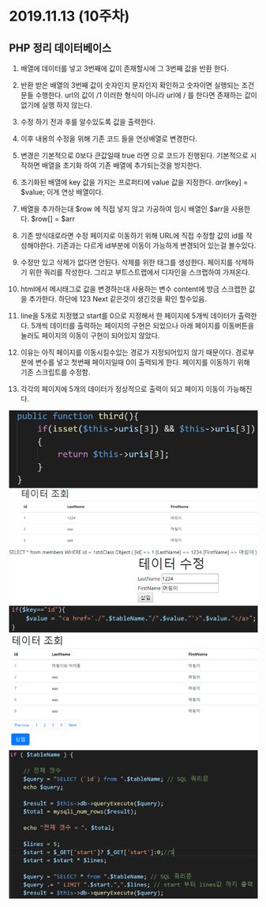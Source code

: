 # 2019.11.13 (10주차)

## PHP 정리 데이터베이스

1. 배열에 데이터를 넣고 3번째에 값이 존재할시에 그 3번째 값을 반환 한다.

2. 반환 받은 배열의 3번째 값이 숫자인지 문자인지 확인하고 숫자이면 실행되는 조건문들 수행한다. url의 값이 /1 이러한 형식이 아니라 url에 / 를 한다면 존재하는 값이 없기에 실행 하지 않는다.

3. 수정 하기 전과 후를 알수있도록 값을 출력한다.

4. 이후 내용의 수정을 위해 기존 코드 들을 연상배열로 변경한다.

5. 변경은 기본적으로 0보다 큰값일때 true 라면 으로 코드가 진행된다. 기본적으로 시작하면 배열을 초기화 하여 기존 배열에 추가되는것을 방지한다.

6. 초기화된 배열에 key 값을 가지는 프로퍼티에 value 값을 지정한다. $arr[$key] = $value; 이게 연상 배열이다.

7. 배열을 추가하는대 $row 에 직접 넣지 않고 가공하여 임시 배열인 $arr을 사용한다. $row[] = $arr

8. 기존 방식대로라면 수정 페이지로 이동하기 위해 URL에 직접 수정할 값의 id를 작성해야한다. 기존과는 다르게 id부분에 이동이 가능하게 변경되어 있는걸 볼수있다.

9. 수정만 있고 삭제가 없다면 안된다. 삭제를 위한 태그를 생성한다. 페이지를 삭제하기 위한 쿼리를 작성한다. 그리고 부트스트랩에서 디자인을 스크랩하여 가져온다.

10. html에서 메시태그로 값을 변경하는대 사용하는 변수 content에 방금 스크랩한 값을 추가한다. 하단에 123 Next 같은것이 생긴것을 확인 할수있음.

11. line을 5개로 지정했고 start를 0으로 지정해서 한 페이지에 5개씩 데이터가 출력한다. 5개씩 데이터를 출력하는 페이지의 구현은 되었으나 아래 페이지를 이동버튼을 눌러도 페이지의 이동이 구현이 되어있지 않았다.

12. 이유는 아직 페이지를 이동시킬수있는 경로가 지정되어있지 않기 때문이다. 경로부분에 변수를 넣고 첫번째 페이지일때 0이 출력되게 한다. 페이지를 이동하기 위해 기존 스크립트를 수정함.

13. 각각의 페이지에 5개의 데이터가 정상적으로 출력이 되고 페이지 이동이 가능해진다.

![1](./img/1.png)
![2](./img/2.png)
![3](./img/3.png)
![4](./img/4.png)
![5](./img/5.png)
![6](./img/6.png)